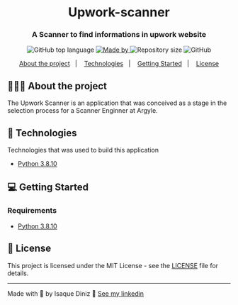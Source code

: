 <h1 align="center">
 Upwork-scanner
</h1>

<h3 align="center">
  A Scanner to find informations in upwork website
</h3>

<p align="center">
  <img alt="GitHub top language" src="https://img.shields.io/github/languages/top/isaquetdiniz/upwork-scanner">

  <a href="https://www.linkedin.com/in/isaquediniz/">
    <img alt="Made by" src="https://img.shields.io/badge/made%20by-Isaque%20Diniz-gree">
  </a>

  <img alt="Repository size" src="https://img.shields.io/github/repo-size/isaquetdiniz/upwork-scanner">

  <img alt="GitHub" src="https://img.shields.io/github/license/isaquetdiniz/upwork-scanner">
</p>

<p align="center">
  <a href="#-about-the-project">About the project</a>&nbsp;&nbsp;&nbsp;|&nbsp;&nbsp;&nbsp;
  <a href="#-technologies">Technologies</a>&nbsp;&nbsp;&nbsp;|&nbsp;&nbsp;&nbsp;
  <a href="#-getting-started">Getting Started</a>&nbsp;&nbsp;&nbsp;|&nbsp;&nbsp;&nbsp;
  <a href="#-license">License</a>
</p>

## 👨🏻‍💻 About the project

<p>
  The Upwork Scanner is an application that was conceived as a stage in the selection process for a Scanner Enginner at Argyle.
</p>

## 🚀 Technologies

Technologies that was used to build this application

- [Python 3.8.10](https://www.python.org/)

## 💻 Getting Started

### Requirements

- [Python 3.8.10](https://www.python.org/)

## 📝 License

This project is licensed under the MIT License - see the [LICENSE](LICENSE) file for details.

---

Made with 💜 by Isaque Diniz 👋 [See my linkedin](https://www.linkedin.com/in/isaquetdiniz/)
